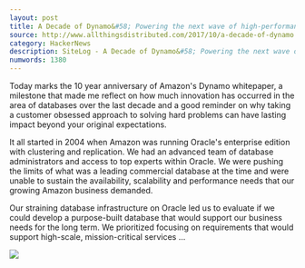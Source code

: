 ```yaml
---
layout: post
title: A Decade of Dynamo&#58; Powering the next wave of high-performance, internet-scale applications
source: http://www.allthingsdistributed.com/2017/10/a-decade-of-dynamo.html
category: HackerNews
description: SiteLog - A Decade of Dynamo&#58; Powering the next wave of high-performance, internet-scale applications
numwords: 1380
---
```


Today marks the 10 year anniversary of Amazon's Dynamo whitepaper, a milestone that made me reflect on how much innovation has occurred in the area of databases over the last decade and a good reminder on why taking a customer obsessed approach to solving hard problems can have lasting impact beyond your original expectations.

It all started in 2004 when Amazon was running Oracle's enterprise edition with clustering and replication. We had an advanced team of database administrators and access to top experts within Oracle. We were pushing the limits of what was a leading commercial database at the time and were unable to sustain the availability, scalability and performance needs that our growing Amazon business demanded.

Our straining database infrastructure on Oracle led us to evaluate if we could develop a purpose-built database that would support our business needs for the long term. We prioritized focusing on requirements that would support high-scale, mission-critical services ...

![](http://www.allthingsdistributed.com/images/decadedynamo.png)
<!--description-->
